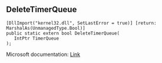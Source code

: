 ## DeleteTimerQueue

```
[DllImport("kernel32.dll", SetLastError = true)] [return: MarshalAs(UnmanagedType.Bool)]
public static extern bool DeleteTimerQueue(
   IntPtr TimerQueue
);
```

Microsoft documentation: [Link](https://docs.microsoft.com/en-us/windows/win32/api/threadpoollegacyapiset/nf-threadpoollegacyapiset-deletetimerqueue)
